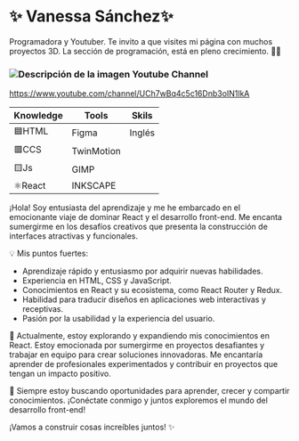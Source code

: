 # ✨ Vanessa Sánchez✨ 

Programadora y Youtuber.
Te invito a que visites mi página con muchos proyectos 3D. La sección de programación, está en pleno crecimiento. 🙋‍♀️

### <image src="/images/youtube_ico.png" alt="Descripción de la imagen"> Youtube Channel

https://www.youtube.com/channel/UCh7wBq4c5c16Dnb3oIN1lkA


|Knowledge|Tools    |   Skils |
|---------|--------|--------| 
| 🟦HTML |  Figma   | Inglés | 
| 🟥CCS  |TwinMotion|        |
| 🟨Js   |   GIMP   |        |
| ⚛React | INKSCAPE |        |   


¡Hola! Soy entusiasta del aprendizaje y me he embarcado en el emocionante viaje de dominar React y el desarrollo front-end. Me encanta sumergirme en los desafíos creativos que presenta la construcción de interfaces atractivas y funcionales.

💡 Mis puntos fuertes:

* Aprendizaje rápido y entusiasmo por adquirir nuevas habilidades.
*  Experiencia en HTML, CSS y JavaScript.
* Conocimientos en React y su ecosistema, como React Router y Redux.
* Habilidad para traducir diseños en aplicaciones web interactivas y receptivas.
* Pasión por la usabilidad y la experiencia del usuario.
  
🌱 Actualmente, estoy explorando y expandiendo mis conocimientos en React. Estoy emocionada por sumergirme en proyectos desafiantes y trabajar en equipo para crear soluciones innovadoras. Me encantaría aprender de profesionales experimentados y contribuir en proyectos que tengan un impacto positivo.

🚀 Siempre estoy buscando oportunidades para aprender, crecer y compartir conocimientos. ¡Conéctate conmigo y juntos exploremos el mundo del desarrollo front-end!

¡Vamos a construir cosas increíbles juntos! ✨
